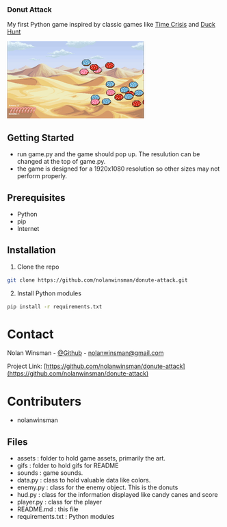 ### Donut Attack

My first Python game inspired by classic games like [Time Crisis](https://www.youtube.com/watch?v=PBHirD7kEVE) and [Duck Hunt](https://www.youtube.com/watch?v=J3sfsP9W048)

![](gifs/gameplay.gif)

## Getting Started

- run game.py and the game should pop up. The resulution can be changed at the top of game.py.
- the game is designed for a 1920x1080 resolution so other sizes may not perform properly.

## Prerequisites

* Python
* pip
* Internet

## Installation

1. Clone the repo
```sh
git clone https://github.com/nolanwinsman/donute-attack.git
```
2. Install Python modules
```sh
pip install -r requirements.txt
```

# Contact

Nolan Winsman - [@Github](https://github.com/nolanwinsman) - nolanwinsman@gmail.com

Project Link: [https://github.com/nolanwinsman/donute-attack](https://github.com/nolanwinsman/donute-attack)

# Contributers
- nolanwinsman

## Files

- assets : folder to hold game assets, primarily the art.
- gifs : folder to hold gifs for README
- sounds : game sounds.
- data.py : class to hold valuable data like colors.
- enemy.py : class for the enemy object. This is the donuts
- hud.py : class for the information displayed like candy canes and score
- player.py : class for the player
- README.md : this file
- requirements.txt : Python modules

